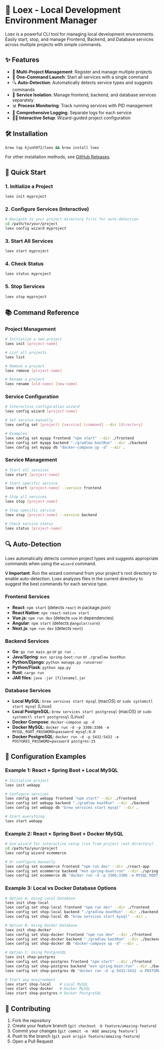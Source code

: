 # 🚀 Loex - Local Development Environment Manager

Loex is a powerful CLI tool for managing local development environments. Easily start, stop, and manage Frontend, Backend, and Database services across multiple projects with simple commands.

## ✨ Features

- 🔄 **Multi-Project Management**: Register and manage multiple projects
- 🚀 **One-Command Launch**: Start all services with a single command
- 🔍 **Auto-Detection**: Automatically detects service types and suggests commands
- 🎯 **Service Isolation**: Manage frontend, backend, and database services separately
- 📊 **Process Monitoring**: Track running services with PID management
- 📝 **Comprehensive Logging**: Separate logs for each service
- 🧙‍♂️ **Interactive Setup**: Wizard-guided project configuration

## 🛠 Installation

```bash
brew tap kjunh972/loex && brew install loex
```

For other installation methods, see [GitHub Releases](https://github.com/kjunh972/loex/releases).

## 🚀 Quick Start

### 1. Initialize a Project

```bash
loex init myproject
```

### 2. Configure Services (Interactive)

```bash
# Navigate to your project directory first for auto-detection
cd /path/to/your/project
loex config wizard myproject
```

### 3. Start All Services

```bash
loex start myproject
```

### 4. Check Status

```bash
loex status myproject
```

### 5. Stop Services

```bash
loex stop myproject
```

## 📚 Command Reference

### Project Management

```bash
# Initialize a new project
loex init [project-name]

# List all projects
loex list

# Remove a project
loex remove [project-name]

# Rename a project
loex rename [old-name] [new-name]
```

### Service Configuration

```bash
# Interactive configuration wizard
loex config wizard [project-name]

# Set service manually
loex config set [project] [service] [command] --dir [directory]

# Examples:
loex config set myapp frontend "npm start" --dir ./frontend
loex config set myapp backend "./gradlew bootRun" --dir ./backend
loex config set myapp db "docker-compose up -d" --dir .
```

### Service Management

```bash
# Start all services
loex start [project-name]

# Start specific service
loex start [project-name] --service frontend

# Stop all services
loex stop [project-name]

# Stop specific service
loex stop [project-name] --service backend

# Check service status
loex status [project-name]
```

## 🔍 Auto-Detection

Loex automatically detects common project types and suggests appropriate commands when using the `wizard` command.

**💡 Important**: Run the wizard command from your project's root directory to enable auto-detection. Loex analyzes files in the current directory to suggest the best commands for each service type.

### Frontend Services
- **React**: `npm start` (detects `react` in package.json)
- **React Native**: `npx react-native start`
- **Vue.js**: `npm run dev` (detects `vue` in dependencies)
- **Angular**: `npm start` (detects `@angular/core`)
- **Next.js**: `npm run dev` (detects `next`)

### Backend Services
- **Go**: `go run main.go` or `go run .`
- **Java/Spring**: `mvn spring-boot:run` or `./gradlew bootRun`
- **Python/Django**: `python manage.py runserver`
- **Python/Flask**: `python app.py`
- **Rust**: `cargo run`
- **JAR files**: `java -jar [filename].jar`

### Database Services
- **Local MySQL**: `brew services start mysql` (macOS) or `sudo systemctl start mysql` (Linux)
- **Local PostgreSQL**: `brew services start postgresql` (macOS) or `sudo systemctl start postgresql` (Linux)
- **Docker Compose**: `docker-compose up -d`
- **Docker MySQL**: `docker run -d -p 3306:3306 -e MYSQL_ROOT_PASSWORD=password mysql:8.0`
- **Docker PostgreSQL**: `docker run -d -p 5432:5432 -e POSTGRES_PASSWORD=password postgres:15`


## 🔧 Configuration Examples

### Example 1: React + Spring Boot + Local MySQL

```bash
# Initialize project
loex init webapp

# Configure services
loex config set webapp frontend "npm start" --dir ./frontend
loex config set webapp backend "./gradlew bootRun" --dir ./backend  
loex config set webapp db "brew services start mysql" --dir .

# Start everything
loex start webapp
```

### Example 2: React + Spring Boot + Docker MySQL

```bash
# Use wizard for interactive setup (run from project root directory)
cd /path/to/your/project
loex config wizard ecommerce

# Or configure manually
loex config set ecommerce frontend "npm run dev" --dir ./react-app
loex config set ecommerce backend "mvn spring-boot:run" --dir ./spring-api
loex config set ecommerce db "docker run -d -p 3306:3306 -e MYSQL_ROOT_PASSWORD=password mysql:8.0" --dir .
```

### Example 3: Local vs Docker Database Options

```bash
# Option A: Using Local Database
loex init shop-local
loex config set shop-local frontend "npm run dev" --dir ./frontend
loex config set shop-local backend "./gradlew bootRun" --dir ./backend
loex config set shop-local db "brew services start mysql" --dir .

# Option B: Using Docker Database
loex init shop-docker
loex config set shop-docker frontend "npm run dev" --dir ./frontend
loex config set shop-docker backend "./gradlew bootRun" --dir ./backend
loex config set shop-docker db "docker-compose up -d" --dir .

# Option C: Using PostgreSQL
loex init shop-postgres
loex config set shop-postgres frontend "npm start" --dir ./frontend
loex config set shop-postgres backend "mvn spring-boot:run" --dir ./backend
loex config set shop-postgres db "docker run -d -p 5432:5432 -e POSTGRES_PASSWORD=password postgres:15" --dir .

# Start any environment
loex start shop-local    # Local MySQL
loex start shop-docker   # Docker MySQL
loex start shop-postgres # Docker PostgreSQL
```

## 🤝 Contributing

1. Fork the repository
2. Create your feature branch (`git checkout -b feature/amazing-feature`)
3. Commit your changes (`git commit -m 'Add amazing feature'`)
4. Push to the branch (`git push origin feature/amazing-feature`)
5. Open a Pull Request